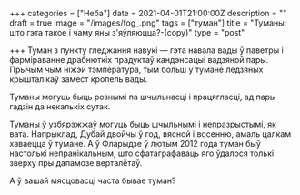 +++
categories = ["Неба"]
date = 2021-04-01T21:00:00Z
description = ""
draft = true
image = "/images/fog_.png"
tags = ["туман"]
title = "Туманы: што гэта такое і чаму яны з'яўляюцца?-(copy)"
type = "post"

+++
Туман з пункту гледжання навукі — гэта навала вады ў паветры і фарміраванне драбнюткіх прадуктаў кандэнсацыі вадзяной пары. Прычым чым ніжэй тэмпература, тым больш у тумане ледзяных крышталікаў замест кропель вады.  
  
Туманы могуць быць рознымі па шчыльнасці і працягласці, ад пары гадзін да некалькіх сутак.  
  
Туманы ў узбярэжжаў могуць быць шчыльнымі і непразрыстымі, як вата. Напрыклад, Дубай двойчы ў год, вясной і восенню, амаль цалкам хаваецца ў тумане. А ў Фларыдзе ў лютым 2012 года туман быў настолькі непранікальным, што сфатаграфаваць яго ўдалося толькі зверху пры дапамозе верталётаў.  
  
А ў вашай мясцовасці часта бывае туман?